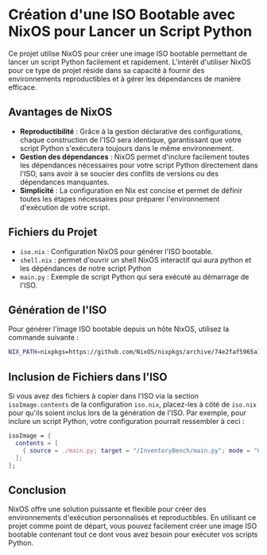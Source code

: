 # Création d'une ISO Bootable avec NixOS pour Lancer un Script Python

Ce projet utilise NixOS pour créer une image ISO bootable permettant de lancer un script Python facilement et rapidement. L'intérêt d'utiliser NixOS pour ce type de projet réside dans sa capacité à fournir des environnements reproductibles et à gérer les dépendances de manière efficace.

## Avantages de NixOS

- **Reproductibilité** : Grâce à la gestion déclarative des configurations, chaque construction de l'ISO sera identique, garantissant que votre script Python s'exécutera toujours dans le même environnement.
- **Gestion des dépendances** : NixOS permet d'inclure facilement toutes les dépendances nécessaires pour votre script Python directement dans l'ISO, sans avoir à se soucier des conflits de versions ou des dépendances manquantes.
- **Simplicité** : La configuration en Nix est concise et permet de définir toutes les étapes nécessaires pour préparer l'environnement d'exécution de votre script.

## Fichiers du Projet

- `iso.nix` : Configuration NixOS pour générer l'ISO bootable.
- `shell.nix` : permet d'ouvrir un shell NixOS interactif qui aura python et les dépéndances de notre script Python
- `main.py` : Exemple de script Python qui sera exécuté au démarrage de l'ISO.

## Génération de l'ISO

Pour générer l'image ISO bootable depuis un hôte NixOS, utilisez la commande suivante :

```sh
NIX_PATH=nixpkgs=https://github.com/NixOS/nixpkgs/archive/74e2faf5965a12e8fa5cff799b1b19c6cd26b0e3.tar.gz nix-shell -p nixos-generators --run "nixos-generate --format iso --configuration ./iso.nix -o result"
```

## Inclusion de Fichiers dans l'ISO 
Si vous avez des fichiers à copier dans l'ISO via la section `isoImage.contents` de la configuration `iso.nix`, placez-les à côté de `iso.nix` pour qu'ils soient inclus lors de la génération de l'ISO. Par exemple, pour inclure un script Python, votre configuration pourrait ressembler à ceci :

```nix
isoImage = {
  contents = [
    { source = ./main.py; target = "/InventoryBench/main.py"; mode = "0755"; }
  ];
};
```

## Conclusion 

NixOS offre une solution puissante et flexible pour créer des environnements d'exécution personnalisés et reproductibles. En utilisant ce projet comme point de départ, vous pouvez facilement créer une image ISO bootable contenant tout ce dont vous avez besoin pour exécuter vos scripts Python.